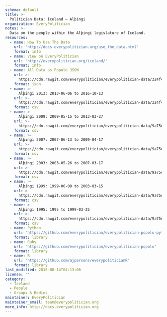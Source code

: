 ```yaml
---
schema: default
title: >-
  Politician Data: Iceland — Alþingi
organization: EveryPolitician
notes: >-
  Data on the people within the Alþingi legislature of Iceland.
resources:
  - name: How To Use The Data
    url: 'http://docs.everypolitician.org/use_the_data.html'
    format: info
  - name: View on EveryPolitician
    url: 'http://everypolitician.org/iceland/'
    format: info
  - name: All Data as Popolo JSON
    url: >-
      https://cdn.rawgit.com/everypolitician/everypolitician-data/324f4cb4a7dccb639192fa1c056c2ba67555fbbe/data/Iceland/Assembly/ep-popolo-v1.0.json
    format: json
  - name: >-
      Alþingi 2013: 2013-06-06 to 2016-10-13
    url: >-
      https://cdn.rawgit.com/everypolitician/everypolitician-data/324f4cb4a7dccb639192fa1c056c2ba67555fbbe/data/Iceland/Assembly/term-2013.csv
    format: csv
  - name: >-
      Alþingi 2009: 2009-05-15 to 2013-03-27
    url: >-
      https://cdn.rawgit.com/everypolitician/everypolitician-data/9a75c94fb3f01a45e5616242dec9743ba96f137f/data/Iceland/Assembly/term-2009.csv
    format: csv
  - name: >-
      Alþingi 2007: 2007-06-13 to 2009-04-17
    url: >-
      https://cdn.rawgit.com/everypolitician/everypolitician-data/9a75c94fb3f01a45e5616242dec9743ba96f137f/data/Iceland/Assembly/term-2007.csv
    format: csv
  - name: >-
      Alþingi 2003: 2003-05-26 to 2007-03-17
    url: >-
      https://cdn.rawgit.com/everypolitician/everypolitician-data/9a75c94fb3f01a45e5616242dec9743ba96f137f/data/Iceland/Assembly/term-2003.csv
    format: csv
  - name: >-
      Alþingi 1999: 1999-06-08 to 2003-03-15
    url: >-
      https://cdn.rawgit.com/everypolitician/everypolitician-data/9a75c94fb3f01a45e5616242dec9743ba96f137f/data/Iceland/Assembly/term-1999.csv
    format: csv
  - name: >-
      Alþingi 1995: 1995 to 1999-03-25
    url: >-
      https://cdn.rawgit.com/everypolitician/everypolitician-data/9a75c94fb3f01a45e5616242dec9743ba96f137f/data/Iceland/Assembly/term-1995.csv
    format: csv
  - name: Python
    url: 'https://github.com/everypolitician/everypolitician-popolo-python'
    format: library
  - name: Ruby
    url: 'https://github.com/everypolitician/everypolitician-popolo'
    format: library
  - name: R
    url: 'https://github.com/ajparsons/everypoliticianR'
    format: library
last_modified: 2018-08-14T04:13:06
license: ''
category:
  - Iceland
  - People
  - Groups & Bodies
maintainer: EveryPolitician
maintainer_email: team@everypolitician.org
more_info: http://docs.everypolitician.org
---
```

